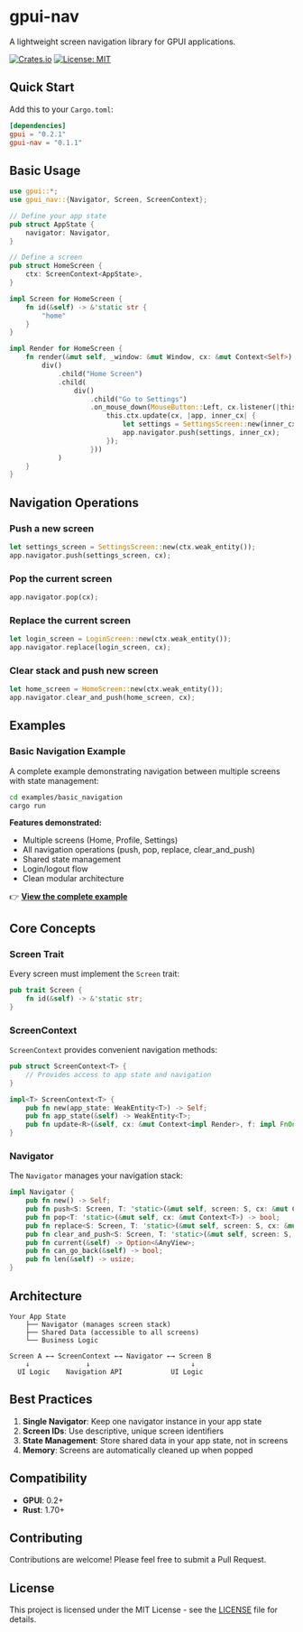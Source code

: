 # gpui-nav

A lightweight screen navigation library for GPUI applications.

[![Crates.io](https://img.shields.io/crates/v/gpui-nav.svg)](https://crates.io/crates/gpui-nav)
[![License: MIT](https://img.shields.io/badge/License-MIT-yellow.svg)](https://opensource.org/licenses/MIT)

## Quick Start

Add this to your `Cargo.toml`:

```toml
[dependencies]
gpui = "0.2.1"
gpui-nav = "0.1.1"
```

## Basic Usage

```rust
use gpui::*;
use gpui_nav::{Navigator, Screen, ScreenContext};

// Define your app state
pub struct AppState {
    navigator: Navigator,
}

// Define a screen
pub struct HomeScreen {
    ctx: ScreenContext<AppState>,
}

impl Screen for HomeScreen {
    fn id(&self) -> &'static str {
        "home"
    }
}

impl Render for HomeScreen {
    fn render(&mut self, _window: &mut Window, cx: &mut Context<Self>) -> impl IntoElement {
        div()
            .child("Home Screen")
            .child(
                div()
                    .child("Go to Settings")
                    .on_mouse_down(MouseButton::Left, cx.listener(|this, _event, _window, cx| {
                        this.ctx.update(cx, |app, inner_cx| {
                            let settings = SettingsScreen::new(inner_cx.weak_entity());
                            app.navigator.push(settings, inner_cx);
                        });
                    }))
            )
    }
}
```

## Navigation Operations

### Push a new screen
```rust
let settings_screen = SettingsScreen::new(ctx.weak_entity());
app.navigator.push(settings_screen, cx);
```

### Pop the current screen
```rust
app.navigator.pop(cx);
```

### Replace the current screen
```rust
let login_screen = LoginScreen::new(ctx.weak_entity());
app.navigator.replace(login_screen, cx);
```

### Clear stack and push new screen
```rust
let home_screen = HomeScreen::new(ctx.weak_entity());
app.navigator.clear_and_push(home_screen, cx);
```

## Examples

### Basic Navigation Example

A complete example demonstrating navigation between multiple screens with state management:

```bash
cd examples/basic_navigation
cargo run
```

**Features demonstrated:**
- Multiple screens (Home, Profile, Settings)
- All navigation operations (push, pop, replace, clear_and_push)
- Shared state management
- Login/logout flow
- Clean modular architecture

👉 **[View the complete example](examples/basic_navigation/)**

## Core Concepts

### Screen Trait

Every screen must implement the `Screen` trait:

```rust
pub trait Screen {
    fn id(&self) -> &'static str;
}
```

### ScreenContext

`ScreenContext` provides convenient navigation methods:

```rust
pub struct ScreenContext<T> {
    // Provides access to app state and navigation
}

impl<T> ScreenContext<T> {
    pub fn new(app_state: WeakEntity<T>) -> Self;
    pub fn app_state(&self) -> WeakEntity<T>;
    pub fn update<R>(&self, cx: &mut Context<impl Render>, f: impl FnOnce(&mut T, &mut Context<T>) -> R) -> Option<R>;
}
```

### Navigator

The `Navigator` manages your navigation stack:

```rust
impl Navigator {
    pub fn new() -> Self;
    pub fn push<S: Screen, T: 'static>(&mut self, screen: S, cx: &mut Context<T>);
    pub fn pop<T: 'static>(&mut self, cx: &mut Context<T>) -> bool;
    pub fn replace<S: Screen, T: 'static>(&mut self, screen: S, cx: &mut Context<T>) -> bool;
    pub fn clear_and_push<S: Screen, T: 'static>(&mut self, screen: S, cx: &mut Context<T>);
    pub fn current(&self) -> Option<&AnyView>;
    pub fn can_go_back(&self) -> bool;
    pub fn len(&self) -> usize;
}
```

## Architecture

```
Your App State
    ├── Navigator (manages screen stack)
    ├── Shared Data (accessible to all screens)
    └── Business Logic

Screen A ←→ ScreenContext ←→ Navigator ←→ Screen B
    ↓              ↓                         ↓
  UI Logic    Navigation API            UI Logic
```

## Best Practices

1. **Single Navigator**: Keep one navigator instance in your app state
2. **Screen IDs**: Use descriptive, unique screen identifiers
3. **State Management**: Store shared data in your app state, not in screens
4. **Memory**: Screens are automatically cleaned up when popped

## Compatibility

- **GPUI**: 0.2+
- **Rust**: 1.70+

## Contributing

Contributions are welcome! Please feel free to submit a Pull Request.

## License

This project is licensed under the MIT License - see the [LICENSE](LICENSE) file for details.

